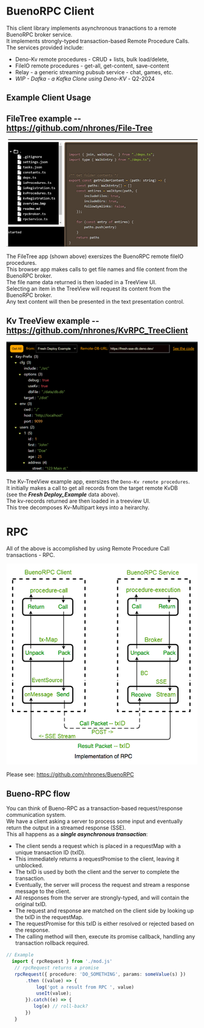 # BuenoRPC Client

This client library implements asynchronous tranactions to a remote BuenoRPC broker service.    
It implements strongly-typed transaction-based Remote Procedure Calls.    
The services provided include:
  - Deno-Kv remote procedures - CRUD + lists, bulk load/delete, 
  - FileIO remote procedures - get-all, get-content, save-content
  - Relay - a generic streaming pubsub service - chat, games, etc.
  - _WIP - Dafka -  a Kafka Clone using Deno-KV_ - Q2-2024

## Example Client Usage
## FileTree example -- https://github.com/nhrones/File-Tree
![Alt text](IOTree.png)    

The FileTree app (shown above) exersizes the BuenoRPC remote fileIO procedures.    
This browser app makes calls to get file names and file content from the BuenoRPC broker.    
The file name data returned is then loaded in a TreeView UI.    
Selecting an item in the TreeView will request its content from the BuenoRPC broker.    
Any text content will then be presented in the text presentation control.    

## Kv TreeView example -- https://github.com/nhrones/KvRPC_TreeClient
![Alt text](KVTree.png)

The Kv-TreeView example app, exersizes the `Deno-Kv remote procedures`.    
It initially makes a call to get all records from the target remote KvDB     
    (see the **_Fresh Deploy_Example_** data above).    
The kv-records returned are then loaded in a treeview UI.     
This tree decomposes Kv-Multipart keys into a heirarchy.  

# RPC
All of the above is accomplished by using Remote Procedure Call transactions - RPC.     

![Alt text](RPC.png)    


Please see: https://github.com/nhrones/BuenoRPC

## Bueno-RPC flow
You can think of Bueno-RPC as a transaction-based request/response communication system.    
We have a client asking a server to process some input and eventually return the output in a streamed response (SSE).     
This all happens as a **_single asynchronous transaction_**:    
  - The client sends a request which is placed in a requestMap with a unique transaction ID (txID). 
  - This immediately returns a requestPromise to the client, leaving it unblocked.
  - The txID is used by both the client and the server to complete the transaction.    
  - Eventually, the server will process the request and stream a response message to the client.
  - All responses from the server are strongly-typed, and will contain the original txID. 
  - The request and response are matched on the client side by looking up the txID in the requestMap.
  - The requestPromise for this txID is either resolved or rejected based on the response.
  - The calling method will then, execute its promise callback, handling any transaction rollback required.  

  ```ts
  // Example
    import { rpcRequest } from './mod.js'
     // rpcRequest returns a promise
     rpcRequest({ procedure: 'DO_SOMETHING', params: someValue(s) })
         .then ((value) => {
             log('got a result from RPC ', value)
             useIt(value);
         }).catch((e) => {
            log(e) // roll-back?
         })
     }
  ```